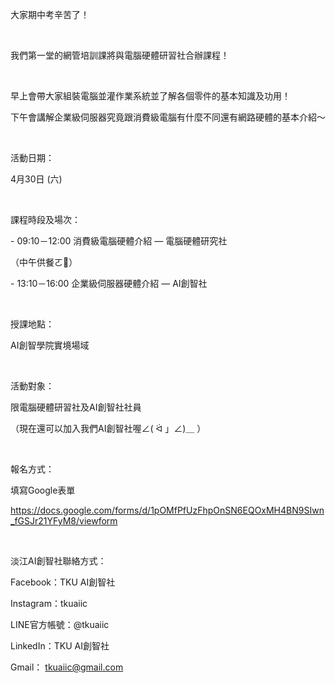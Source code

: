 大家期中考辛苦了！

&nbsp;

我們第一堂的網管培訓課將與電腦硬體研習社合辦課程！

&nbsp;

早上會帶大家組裝電腦並灌作業系統並了解各個零件的基本知識及功用！

下午會講解企業級伺服器究竟跟消費級電腦有什麼不同還有網路硬體的基本介紹～

&nbsp;

活動日期：

4月30日 (六)

&nbsp;

課程時段及場次：

\- 09:10－12:00 消費級電腦硬體介紹 — 電腦硬體研究社

（中午供餐ㄛ🍱）

\- 13:10－16:00 企業級伺服器硬體介紹 — AI創智社

&nbsp;

授課地點：

AI創智學院實境場域

&nbsp;

活動對象：

限電腦硬體研習社及AI創智社社員

（現在還可以加入我們AI創智社喔∠( ᐛ 」∠)＿ ）

&nbsp;

報名方式：

填寫Google表單

https://docs.google.com/forms/d/1pOMfPfUzFhpOnSN6EQOxMH4BN9SIwn_fGSJr21YFyM8/viewform

&nbsp;

淡江AI創智社聯絡方式：

Facebook：TKU AI創智社

Instagram：tkuaiic

LINE官方帳號：@tkuaiic

LinkedIn：TKU AI創智社

Gmail： tkuaiic@gmail.com
